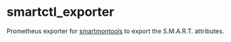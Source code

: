# smartctl_exporter

Prometheus exporter for [smartmontools](https://www.smartmontools.org/) to export the S.M.A.R.T. attributes.